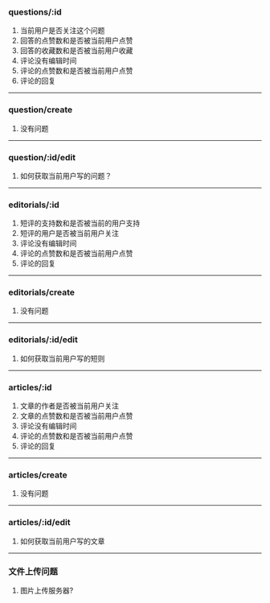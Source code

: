 ### questions/:id
1. 当前用户是否关注这个问题
1. 回答的点赞数和是否被当前用户点赞
1. 回答的收藏数和是否被当前用户收藏
1. 评论没有编辑时间
1. 评论的点赞数和是否被当前用户点赞
1. 评论的回复
---
### question/create
1. 没有问题
---
### question/:id/edit
1. 如何获取当前用户写的问题？
---
### editorials/:id
1. 短评的支持数和是否被当前的用户支持
1. 短评的用户是否被当前用户关注  
1. 评论没有编辑时间
1. 评论的点赞数和是否被当前用户点赞
1. 评论的回复
---
### editorials/create
1. 没有问题
---
### editorials/:id/edit
1. 如何获取当前用户写的短则
---
### articles/:id
1. 文章的作者是否被当前用户关注
1. 文章的点赞数和是否被当前用户点赞
1. 评论没有编辑时间
1. 评论的点赞数和是否被当前用户点赞
1. 评论的回复
---
### articles/create
1. 没有问题
---
### articles/:id/edit
1. 如何获取当前用户写的文章
---
### 文件上传问题
1. 图片上传服务器?
